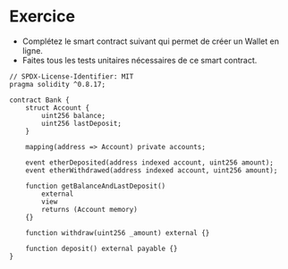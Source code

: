 # Exercice

 
* Complétez le smart contract suivant qui permet de créer un Wallet en ligne.
* Faites tous les tests unitaires nécessaires de ce smart contract. 

```solidity
// SPDX-License-Identifier: MIT
pragma solidity ^0.8.17;

contract Bank {
    struct Account {
        uint256 balance;
        uint256 lastDeposit;
    }

    mapping(address => Account) private accounts;

    event etherDeposited(address indexed account, uint256 amount);
    event etherWithdrawed(address indexed account, uint256 amount);

    function getBalanceAndLastDeposit()
        external
        view
        returns (Account memory)
    {}

    function withdraw(uint256 _amount) external {}

    function deposit() external payable {}
}
```
